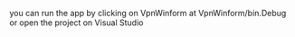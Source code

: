 you can run the app by clicking on VpnWinform at VpnWinform/bin.Debug
or open the project on Visual Studio